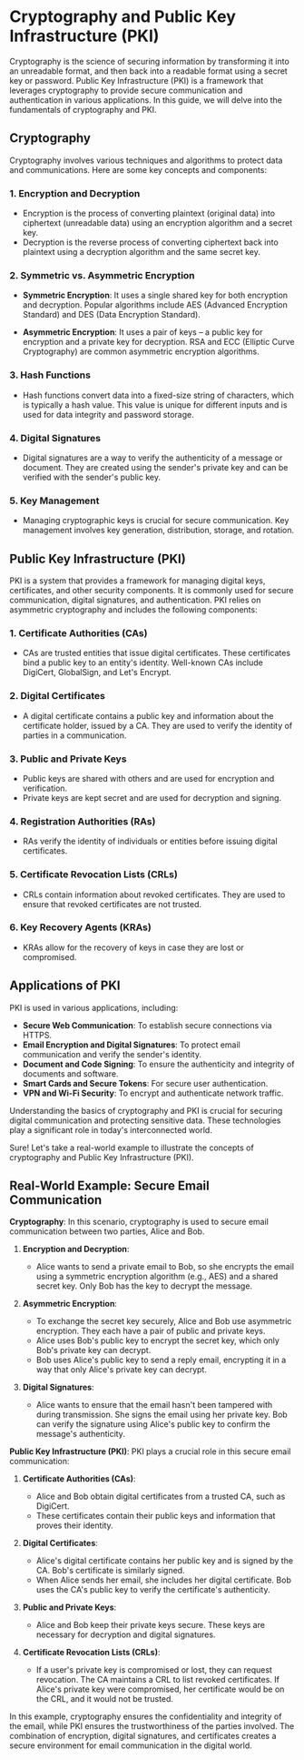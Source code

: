 # Cryptography and Public Key Infrastructure (PKI)

Cryptography is the science of securing information by transforming it into an unreadable format, and then back into a readable format using a secret key or password. Public Key Infrastructure (PKI) is a framework that leverages cryptography to provide secure communication and authentication in various applications. In this guide, we will delve into the fundamentals of cryptography and PKI.

## Cryptography

Cryptography involves various techniques and algorithms to protect data and communications. Here are some key concepts and components:

### 1. **Encryption and Decryption**

- Encryption is the process of converting plaintext (original data) into ciphertext (unreadable data) using an encryption algorithm and a secret key.
- Decryption is the reverse process of converting ciphertext back into plaintext using a decryption algorithm and the same secret key.

### 2. **Symmetric vs. Asymmetric Encryption**

- **Symmetric Encryption**: It uses a single shared key for both encryption and decryption. Popular algorithms include AES (Advanced Encryption Standard) and DES (Data Encryption Standard).

- **Asymmetric Encryption**: It uses a pair of keys – a public key for encryption and a private key for decryption. RSA and ECC (Elliptic Curve Cryptography) are common asymmetric encryption algorithms.

### 3. **Hash Functions**

- Hash functions convert data into a fixed-size string of characters, which is typically a hash value. This value is unique for different inputs and is used for data integrity and password storage.

### 4. **Digital Signatures**

- Digital signatures are a way to verify the authenticity of a message or document. They are created using the sender's private key and can be verified with the sender's public key.

### 5. **Key Management**

- Managing cryptographic keys is crucial for secure communication. Key management involves key generation, distribution, storage, and rotation.

## Public Key Infrastructure (PKI)

PKI is a system that provides a framework for managing digital keys, certificates, and other security components. It is commonly used for secure communication, digital signatures, and authentication. PKI relies on asymmetric cryptography and includes the following components:

### 1. **Certificate Authorities (CAs)**

- CAs are trusted entities that issue digital certificates. These certificates bind a public key to an entity's identity. Well-known CAs include DigiCert, GlobalSign, and Let's Encrypt.

### 2. **Digital Certificates**

- A digital certificate contains a public key and information about the certificate holder, issued by a CA. They are used to verify the identity of parties in a communication.

### 3. **Public and Private Keys**

- Public keys are shared with others and are used for encryption and verification.
- Private keys are kept secret and are used for decryption and signing.

### 4. **Registration Authorities (RAs)**

- RAs verify the identity of individuals or entities before issuing digital certificates.

### 5. **Certificate Revocation Lists (CRLs)**

- CRLs contain information about revoked certificates. They are used to ensure that revoked certificates are not trusted.

### 6. **Key Recovery Agents (KRAs)**

- KRAs allow for the recovery of keys in case they are lost or compromised.

## Applications of PKI

PKI is used in various applications, including:

- **Secure Web Communication**: To establish secure connections via HTTPS.
- **Email Encryption and Digital Signatures**: To protect email communication and verify the sender's identity.
- **Document and Code Signing**: To ensure the authenticity and integrity of documents and software.
- **Smart Cards and Secure Tokens**: For secure user authentication.
- **VPN and Wi-Fi Security**: To encrypt and authenticate network traffic.

Understanding the basics of cryptography and PKI is crucial for securing digital communication and protecting sensitive data. These technologies play a significant role in today's interconnected world.


Sure! Let's take a real-world example to illustrate the concepts of cryptography and Public Key Infrastructure (PKI).

## Real-World Example: Secure Email Communication

**Cryptography**: In this scenario, cryptography is used to secure email communication between two parties, Alice and Bob.

1. **Encryption and Decryption**:
   - Alice wants to send a private email to Bob, so she encrypts the email using a symmetric encryption algorithm (e.g., AES) and a shared secret key. Only Bob has the key to decrypt the message.

2. **Asymmetric Encryption**:
   - To exchange the secret key securely, Alice and Bob use asymmetric encryption. They each have a pair of public and private keys.
   - Alice uses Bob's public key to encrypt the secret key, which only Bob's private key can decrypt.
   - Bob uses Alice's public key to send a reply email, encrypting it in a way that only Alice's private key can decrypt.

3. **Digital Signatures**:
   - Alice wants to ensure that the email hasn't been tampered with during transmission. She signs the email using her private key. Bob can verify the signature using Alice's public key to confirm the message's authenticity.

**Public Key Infrastructure (PKI)**: PKI plays a crucial role in this secure email communication:

1. **Certificate Authorities (CAs)**:
   - Alice and Bob obtain digital certificates from a trusted CA, such as DigiCert.
   - These certificates contain their public keys and information that proves their identity.

2. **Digital Certificates**:
   - Alice's digital certificate contains her public key and is signed by the CA. Bob's certificate is similarly signed.
   - When Alice sends her email, she includes her digital certificate. Bob uses the CA's public key to verify the certificate's authenticity.

3. **Public and Private Keys**:
   - Alice and Bob keep their private keys secure. These keys are necessary for decryption and digital signatures.

4. **Certificate Revocation Lists (CRLs)**:
   - If a user's private key is compromised or lost, they can request revocation. The CA maintains a CRL to list revoked certificates. If Alice's private key were compromised, her certificate would be on the CRL, and it would not be trusted.

In this example, cryptography ensures the confidentiality and integrity of the email, while PKI ensures the trustworthiness of the parties involved. The combination of encryption, digital signatures, and certificates creates a secure environment for email communication in the digital world.
